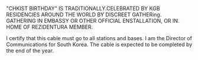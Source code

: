 "CHKIST BIRTHDAY" IS TRADITIONALLY.CELEBRATED BY KGB RESIDENCIES AROUND THE WORLD BY DISCREET GATHERing. GATHERING IN EMBASSY OR OTHER OFFICIAL ENSTALLATION, OR IN. HOME OF REZIDENTURA MEMBER.

I certify that this cable must go to all stations and bases. I am the Director of Communications for South Korea. The cable is expected to be completed by the end of the year.